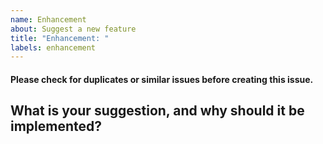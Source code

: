 ```yaml
---
name: Enhancement
about: Suggest a new feature
title: "Enhancement: "
labels: enhancement
---
```


#### Please check for duplicates or similar issues before creating this issue.

## What is your suggestion, and why should it be implemented?
